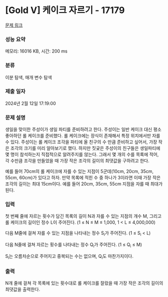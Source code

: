 # [Gold V] 케이크 자르기 - 17179 

[문제 링크](https://www.acmicpc.net/problem/17179) 

### 성능 요약

메모리: 16016 KB, 시간: 200 ms

### 분류

이분 탐색, 매개 변수 탐색

### 제출 일자

2024년 2월 12일 17:19:00

### 문제 설명

<p>생일을 맞이한 주성이가 생일 파티를 준비하려고 한다. 주성이는 일반 케이크 대신 평소 좋아하던 롤 케이크를 준비했다. 롤 케이크에는 장식이 존재해서 특정 위치에서만 자를 수 있다. 주성이는 롤 케이크 조각을 파티에 올 친구의 수 만큼 준비하고 싶어서, 가장 작은 조각의 크기를 미리 알아보기로 했다. 하지만 짓궂은 주성이의 친구들은 생일파티에 몇 명이 참석하는지 직접적으로 알려주지를 않는다. 그래서 몇 개의 수를 목록에 적어, 각 수만큼 조각을 만들었을 때 가장 작은 조각의 길이의 최댓값을 구하려고 한다.</p>

<p>예를 들어 70cm의 롤 케이크에 자를 수 있는 지점이 5군데(10cm, 20cm, 35cm, 55cm, 60cm)가 있다고 하자. 만약 목록에 적힌 수 중 하나가 3이라면 이때 가장 작은 조각의 길이는 최대 15cm이다. 예를 들어 20cm, 35cm, 55cm 지점을 자를 때 최대가 된다.</p>

### 입력 

 <p>첫 번째 줄에 자르는 횟수가 담긴 목록의 길이 N과 자를 수 있는 지점의 개수 M, 그리고 롤 케이크의 길이인 정수 L이 주어진다. (1 ≤ N ≤ M ≤ 1,000, 1 < L ≤ 4,000,000)</p>

<p>다음 M줄에 걸쳐 자를 수 있는 지점을 나타내는 정수 S<sub>i</sub>가 주어진다. (1 ≤ S<sub>i</sub> < L)</p>

<p>다음 N줄에 걸쳐 자르는 횟수를 나타내는 정수 Q<sub>i</sub>가 주어진다. (1 ≤ Q<sub>i</sub> ≤ M)</p>

<p>S<sub>i</sub>는 오름차순으로 주어지고 중복되는 수는 없으며, Q<sub>i</sub>도 마찬가지이다.</p>

### 출력 

 <p>N개 줄에 걸쳐 각 목록에 있는 횟수대로 롤 케이크를 잘랐을 때 가장 작은 조각의 길이의 최댓값을 출력한다.</p>

